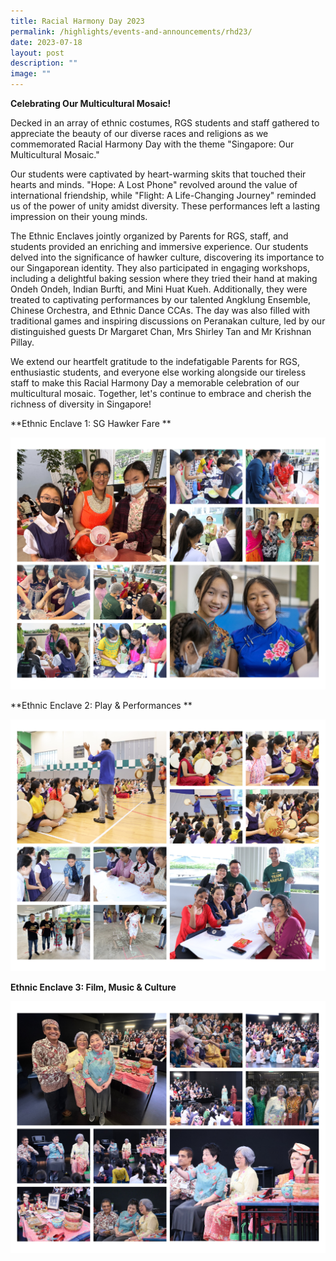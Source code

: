 ```yaml
---
title: Racial Harmony Day 2023
permalink: /highlights/events-and-announcements/rhd23/
date: 2023-07-18
layout: post
description: ""
image: ""
---
```

**Celebrating Our Multicultural Mosaic!**

Decked in an array of ethnic costumes, RGS students and staff gathered to appreciate the beauty of our diverse races and religions as we commemorated Racial Harmony Day with the theme "Singapore: Our Multicultural Mosaic."

Our students were captivated by heart-warming skits that touched their hearts and minds. "Hope: A Lost Phone" revolved around the value of international friendship, while "Flight: A Life-Changing Journey" reminded us of the power of unity amidst diversity. These performances left a lasting impression on their young minds. 

The Ethnic Enclaves jointly organized by Parents for RGS, staff, and students provided an enriching and immersive experience. Our students delved into the significance of hawker culture, discovering its importance to our Singaporean identity. They also participated in engaging workshops, including a delightful baking session where they tried their hand at making Ondeh Ondeh, Indian Burfti, and Mini Huat Kueh. Additionally, they were treated to captivating performances by our talented Angklung Ensemble, Chinese Orchestra, and Ethnic Dance CCAs. The day was also filled with traditional games and inspiring discussions on Peranakan culture, led by our distinguished guests Dr Margaret Chan, Mrs Shirley Tan and Mr Krishnan Pillay. 

We extend our heartfelt gratitude to the indefatigable Parents for RGS, enthusiastic students, and everyone else working alongside our tireless staff to make this Racial Harmony Day a memorable celebration of our multicultural mosaic. Together, let's continue to embrace and cherish the richness of diversity in Singapore!

**Ethnic Enclave 1: SG Hawker Fare **

![](/images/rhd23(1).jpg)

**Ethnic Enclave 2: Play & Performances **

![](/images/rhd23(2).jpg)

**Ethnic Enclave 3: Film, Music & Culture**

![](/images/rhd23(3).jpg)
